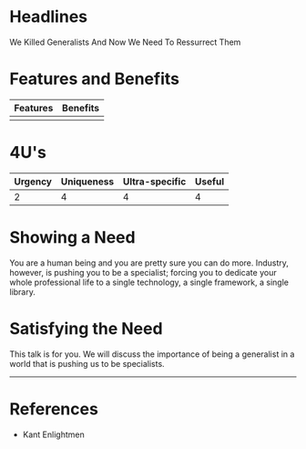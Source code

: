 # Headlines

We Killed Generalists And Now We Need To Ressurrect Them

# Features and Benefits

| Features | Benefits |
| --- | --- |
|||

# 4U's

| Urgency | Uniqueness | Ultra-specific | Useful |
| --- | --- | --- | --- |
| 2 | 4 | 4 | 4 |

# Showing a Need

You are a human being and you are pretty sure you can do more. Industry, however, is pushing you to be a specialist;
forcing you to dedicate your whole professional life to a single technology, a single framework, a single library.

# Satisfying the Need

This talk is for you. We will discuss the importance of being a generalist in a world that is pushing us to be
specialists.

---


# References

- Kant Enlightmen
